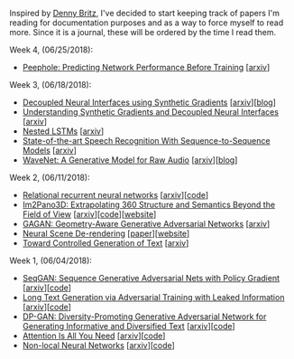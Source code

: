 Inspired by [Denny Britz](https://github.com/dennybritz/deeplearning-papernotes), I've decided to start keeping track of papers I'm reading for documentation purposes and as a way to force myself to read more. Since it is a journal, these will be ordered by the time I read them.

Week 4, (06/25/2018):
- [Peephole: Predicting Network Performance Before Training](peephole.md) \[[arxiv](https://arxiv.org/abs/1712.03351)\]

Week 3, (06/18/2018):
- [Decoupled Neural Interfaces using Synthetic Gradients](synthetic-gradients.md) \[[arxiv](https://arxiv.org/abs/1608.05343)\]\[[blog](https://deepmind.com/blog/decoupled-neural-networks-using-synthetic-gradients/)\]
- [Understanding Synthetic Gradients and Decoupled Neural Interfaces](understanding-synthetic-gradients.md) \[[arxiv](https://arxiv.org/abs/1703.00522)\]
- [Nested LSTMs](nested-LSTMs.md) \[[arxiv](https://arxiv.org/abs/1801.10308)\]
- [State-of-the-art Speech Recognition With Sequence-to-Sequence Models](LAS-v2.md) \[[arxiv](https://arxiv.org/abs/1712.01769)\]
- [WaveNet: A Generative Model for Raw Audio](wavenet.md) \[[arxiv](https://arxiv.org/abs/1609.03499)\]\[[blog](https://deepmind.com/blog/wavenet-generative-model-raw-audio/)\]

Week 2, (06/11/2018):
- [Relational recurrent neural networks](relational-rnn.md) \[[arxiv](https://arxiv.org/abs/1806.01822)\]\[[code](https://github.com/deepmind/sonnet/blob/master/sonnet/python/modules/relational_memory.py)\]
- [Im2Pano3D: Extrapolating 360 Structure and Semantics Beyond the Field of View](im2pano3d.md) \[[arxiv](https://arxiv.org/abs/1712.04569)\]\[[code](https://github.com/shurans/im2pano3d)\]\[[website](http://im2pano3d.cs.princeton.edu/)\]
- [GAGAN: Geometry-Aware Generative Adversarial Networks](gagan.md) \[[arxiv](https://arxiv.org/abs/1712.00684)\]
- [Neural Scene De-rendering](scene-derendering.md) \[[paper](http://nsd.csail.mit.edu/papers/nsd_cvpr.pdf)\]\[[website](http://nsd.csail.mit.edu/)\]
- [Toward Controlled Generation of Text](SequenceGeneration/controlled-text-generation.md) \[[arxiv](https://arxiv.org/abs/1703.00955)\]

Week 1, (06/04/2018):
- [SeqGAN: Sequence Generative Adversarial Nets with Policy Gradient](SequenceGeneration/SeqGAN.md) \[[arxiv](https://arxiv.org/abs/1609.05473)\]\[[code](https://github.com/LantaoYu/SeqGAN)\]
- [Long Text Generation via Adversarial Training with Leaked Information](SequenceGeneration/LeakGAN.md) \[[arxiv](https://arxiv.org/abs/1709.08624)\]\[[code](https://github.com/CR-Gjx/LeakGAN)\]
- [DP-GAN: Diversity-Promoting Generative Adversarial Network for Generating Informative and Diversified Text](SequenceGeneration/DP-GAN.md) \[[arxiv](https://arxiv.org/abs/1802.01345)\]\[[code](https://github.com/lancopku/DPGAN)\]
- [Attention Is All You Need](transformer.md) \[[arxiv](https://arxiv.org/abs/1706.03762)\]\[[code](https://github.com/tensorflow/tensor2tensor/blob/master/tensor2tensor/models/transformer.py)\]
- [Non-local Neural Networks](nonlocal-net.md) \[[arxiv](https://arxiv.org/abs/1711.07971)\]\[[code](https://github.com/facebookresearch/video-nonlocal-net)\]

